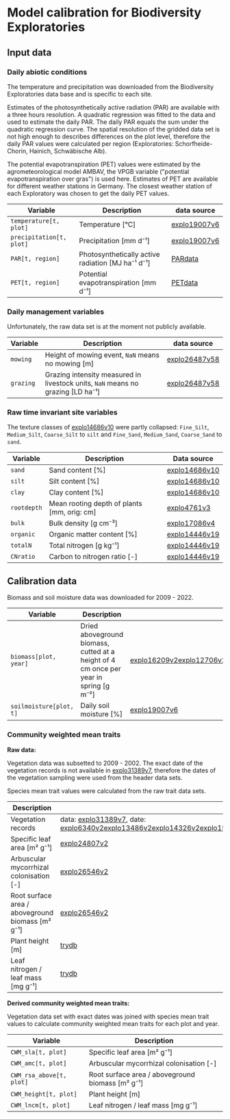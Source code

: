 # Model calibration for Biodiversity Exploratories

## Input data

### Daily abiotic conditions

The temperature and precipitation was downloaded from the Biodiversity Exploratories data base
and is specific to each site.

Estimates of the photosynthetically active radiation (PAR) are available with a three hours resolution.
A quadratic regression was fitted to the data and used to estimate the daily PAR. 
The daily PAR equals the sum under the quadratic regression curve. The spatial resolution
of the gridded data set is not high enough to describes differences on the plot level,
therefore the daily PAR values were calculated per region 
(Exploratories: Schorfheide-Chorin, Hainich, Schwäbische Alb).

The potential evapotranspiration (PET) values
were estimated by the agrometeorological model AMBAV, the VPGB variable 
("potential evapotranspiration over gras") is used here. Estimates of PET are 
available for different weather stations in Germany.
The closest weather station of each Exploratory was chosen to get the daily PET values. 

| Variable                 | Description                                       | data source           |
| ------------------------ | ------------------------------------------------- | --------------------- |
| `temperature[t, plot]`   | Temperature [°C]                                  | [explo19007v6](@cite) |
| `precipitation[t, plot]` | Precipitation [mm d⁻¹]                            | [explo19007v6](@cite) |
| `PAR[t, region]`         | Photosynthetically active radiation [MJ ha⁻¹ d⁻¹] | [PARdata](@cite)      |
| `PET[t, region]`         | Potential evapotranspiration [mm d⁻¹]             | [PETdata](@cite)      |

### Daily management variables

Unfortunately, the raw data set is at the moment not publicly available.

| Variable  | Description                                                                     | data source            |
| --------- | ------------------------------------------------------------------------------- | ---------------------- |
| `mowing`  | Height of mowing event, `NaN` means no mowing [m]                               | [explo26487v58](@cite) |
| `grazing` | Grazing intensity measured in livestock units, `NaN` means no grazing [LD ha⁻¹] | [explo26487v58](@cite) |


### Raw time invariant site variables
The texture classes of [explo14686v10](@cite) were partly collapsed:
`Fine_Silt`, `Medium_Silt`, `Coarse_Silt` to `silt` and
`Fine_Sand`, `Medium_Sand`, `Coarse_Sand` to `sand`.

| Variable    | Description                                 | Data source            |
| ----------- | ------------------------------------------- | ---------------------- |
| `sand`      | Sand content [%]                            | [explo14686v10](@cite) |
| `silt`      | Silt content [%]                            | [explo14686v10](@cite) |
| `clay`      | Clay content [%]                            | [explo14686v10](@cite) |
| `rootdepth` | Mean rooting depth of plants [mm, orig: cm] | [explo4761v3](@cite)   |
| `bulk`      | Bulk density [g cm⁻³]                       | [explo17086v4](@cite)  |
| `organic`   | Organic matter content [%]                  | [explo14446v19](@cite) |
| `totalN`    | Total nitrogen [g kg⁻¹]                     | [explo14446v19](@cite) |
| `CNratio`   | Carbon to nitrogen ratio [-]                | [explo14446v19](@cite) |



## Calibration data

Biomass and soil moisture data was downloaded for 2009 - 2022.

| Variable                | Description                                                                           | Data source     |
| ----------------------- | ------------------------------------------------------------------------------------- | -------------- |
| `biomass[plot, year]`   | Dried aboveground biomass, cutted at a height of 4 cm once per year in spring [g m⁻²] | [explo16209v2](@cite)[explo12706v2](@cite)[explo14346v3](@cite)[explo15588v2](@cite)[explo16826v4](@cite)[explo19807v4](@cite)[explo19809v3](@cite)[explo21187v3](@cite)[explo23486v4](@cite)[explo24166v4](@cite)[explo26151v4](@cite)[explo27426v5](@cite)[explo31180v22](@cite)[explo31387v10](@cite) |
| `soilmoisture[plot, t]` | Daily soil moisture [%] | [explo19007v6](@cite) |


### Community weighted mean traits

**Raw data:**

Vegetation data was subsetted to 2009 - 2002. The exact date of the vegetation records is not available in [explo31389v7](@cite), therefore the dates of the vegetation sampling were used from the header data sets.

Species mean trait values were calculated from the raw trait data sets.

| Description                                      | Data source                                             |
| ------------------------------------------------ | ------------------------------------------------------- |
| Vegetation records                               | data: [explo31389v7](@cite), date: [explo6340v2](@cite)[explo13486v2](@cite)[explo14326v2](@cite)[explo15588v2](@cite)[explo16826v4](@cite)[explo19807v4](@cite)[explo19809v3](@cite)[explo21187v3](@cite)[explo23486v4](@cite)[explo24166v4](@cite)[explo26151v4](@cite)[explo27426v5](@cite)[explo31180v22](@cite)[explo31387v10](@cite) |
| Specific leaf area [m² g⁻¹]                      | [explo24807v2](@cite)                                   |
| Arbuscular mycorrhizal colonisation [-]          | [explo26546v2](@cite)                                   |
| Root surface area / aboveground biomass [m² g⁻¹] | [explo26546v2](@cite)                                   |
| Plant height [m]                                 | [trydb](@cite)                                          |
| Leaf nitrogen / leaf mass [mg g⁻¹]               | [trydb](@cite)                                          |


**Derived community weighted mean traits:**

Vegetation data set with exact dates was joined with species mean trait values to
calculate community weighted mean traits for each plot and year.

| Variable                  | Description                                      |
| ------------------------- | ------------------------------------------------ |
| `CWM_sla[t, plot]`        | Specific leaf area [m² g⁻¹]                      |
| `CWM_amc[t, plot]`        | Arbuscular mycorrhizal colonisation [-]          |
| `CWM_rsa_above[t, plot]` | Root surface area / aboveground biomass [m² g⁻¹] |
| `CWM_height[t, plot]`     | Plant height [m]                                 |
| `CWM_lncm[t, plot]`       | Leaf nitrogen / leaf mass [mg g⁻¹]               |
